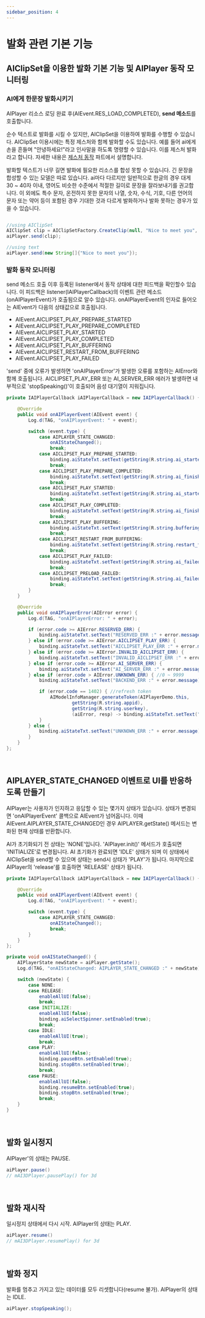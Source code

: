 ```yaml
---
sidebar_position: 4
---
```


# 발화 관련 기본 기능

## AIClipSet을 이용한 발화 기본 기능 및 AIPlayer 동작 모니터링

### AI에게 한문장 발화시키기 

AIPlayer 리소스 로딩 완료 후(AIEvent.RES_LOAD_COMPLETED), **send 메소드**를 호출합니다. 

순수 텍스트로 발화를 시킬 수 있지만, AIClipSet을 이용하여 발화를 수행할 수 있습니다. AIClipSet 이용시에는 특정 제스처와 함께 발화할 수도 있습니다. 예를 들어 ai에게 손을 흔들며 "안녕하세요!"라고 인사말을 하도록 명령할 수 있습니다. 이를 제스처 발화라고 합니다. 자세한 내용은 [제스처 동작](advanced-features.md#제스처) 파트에서 설명합니다.

발화할 텍스트가 너무 길면 발화에 필요한 리소스를 합성 못할 수 있습니다. 긴 문장을 합성할 수 있는 모델은 따로 있습니다. ai마다 다르지만 일반적으로 한글의 경우 대게 30 ~ 40자 이내, 영어도 비슷한 수준에서 적절한 길이로 문장을 잘라보내기를 권고합니다. 이 외에도 특수 문자, 온전하지 못한 문자의 나열, 숫자, 수식, 기호, 다른 언어의 문자 또는 약어 등이 포함된 경우 기대한 것과 다르게 발화하거나 발화 못하는 경우가 있을 수 있습니다.

```java

//using AIClipSet
AIClipSet clip = AIClipSetFactory.CreateClip(null, "Nice to meet you", null)
aiPlayer.send(clip); 

//using text
aiPlayer.send(new String[]{"Nice to meet you"}); 

```

### 발화 동작 모니터링

send 메소드 호출 이후 등록된 listener에서 동작 상태에 대한 피드백을 확인할수 있습니다. 이 피드백은 listener(IAIPlayerCallback)의 이벤트 관련 메소드(onAIPlayerEvent)가 호출됨으로 알수 있습니다. onAIPlayerEvent의 인자로 들어오는 AIEvent가 다음의 상태값으로 호출됩니다. 

- AIEvent.AICLIPSET_PLAY_PREPARE_STARTED 
- AIEvent.AICLIPSET_PLAY_PREPARE_COMPLETED 
- AIEvent.AICLIPSET_PLAY_STARTED
- AIEvent.AICLIPSET_PLAY_COMPLETED
- AIEvent.AICLIPSET_PLAY_BUFFERING
- AIEvent.AICLIPSET_RESTART_FROM_BUFFERING
- AIEvent.AICLIPSET_PLAY_FAILED

'send' 중에 오류가 발생하면 'onAIPlayerError'가 발생한 오류를 포함하는 AIError와 함께 호출됩니다. AICLIPSET_PLAY_ERR 또는 AI_SERVER_ERR 에러가 발생하면 내부적으로 'stopSpeaking()'이 호출되어 음성 대기열이 지워집니다.

```java
private IAIPlayerCallback iAIPlayerCallback = new IAIPlayerCallback() {

    @Override
    public void onAIPlayerEvent(AIEvent event) {
        Log.d(TAG, "onAIPlayerEvent: " + event);

        switch (event.type) {
            case AIPLAYER_STATE_CHANGED:
                onAIStateChanged();
                break;
            case AICLIPSET_PLAY_PREPARE_STARTED:
                binding.aiStateTxt.setText(getString(R.string.ai_started_preparation_to_speak));
                break;
            case AICLIPSET_PLAY_PREPARE_COMPLETED:
                binding.aiStateTxt.setText(getString(R.string.ai_finished_preparation_to_speak));
                break;
            case AICLIPSET_PLAY_STARTED:
                binding.aiStateTxt.setText(getString(R.string.ai_started_speaking));
                break;
            case AICLIPSET_PLAY_COMPLETED:
                binding.aiStateTxt.setText(getString(R.string.ai_finished_speaking));
                break;
            case AICLIPSET_PLAY_BUFFERING:
                binding.aiStateTxt.setText(getString(R.string.buffering));
                break;
            case AICLIPSET_RESTART_FROM_BUFFERING:
                binding.aiStateTxt.setText(getString(R.string.restart_from_buffering));
                break;
            case AICLIPSET_PLAY_FAILED:
                binding.aiStateTxt.setText(getString(R.string.ai_failed_to_play));
                break;
            case AICLIPSET_PRELOAD_FAILED:
                binding.aiStateTxt.setText(getString(R.string.ai_failed_to_preload));
                break;
        }
    }

    @Override
    public void onAIPlayerError(AIError error) {
        Log.d(TAG, "onAIPlayerError: " + error);

        if (error.code >= AIError.RESERVED_ERR) {
            binding.aiStateTxt.setText("RESERVED_ERR :" + error.message);
        } else if (error.code >= AIError.AICLIPSET_PLAY_ERR) {
            binding.aiStateTxt.setText("AICLIPSET_PLAY_ERR :" + error.message);
        } else if (error.code >= AIError.INVALID_AICLIPSET_ERR) {
            binding.aiStateTxt.setText("INVALID_AICLIPSET_ERR :" + error.message);
        } else if (error.code >= AIError.AI_SERVER_ERR) {
            binding.aiStateTxt.setText("AI_SERVER_ERR :" + error.message);
        } else if (error.code > AIError.UNKNOWN_ERR) { //0 ~ 9999
            binding.aiStateTxt.setText("BACKEND_ERR :" + error.message);

            if (error.code == 1402) { //refresh token
                AIModelInfoManager.generateToken(AIPlayerDemo.this,
                        getString(R.string.appid),
                        getString(R.string.userkey),
                        (aiError, resp) -> binding.aiStateTxt.setText("Token ref finished " + resp));
            }
        } else {
            binding.aiStateTxt.setText("UNKNOWN_ERR :" + error.message);
        }
    }
};
```
<br/>

## AIPLAYER_STATE_CHANGED 이벤트로 UI를 반응하도록 만들기

AIPlayer는 사용자가 인지하고 응답할 수 있는 몇가지 상태가 있습니다. 상태가 변경되면 'onAIPlayerEvent' 콜백으로 AIEvent가  넘어옵니다. 이때 AIEvent.AIPLAYER_STATE_CHANGED인 경우 AIPLAYER.getState() 메서드는 변화된 현재 상태를 반환합니다.

AI가 초기화되기 전 상태는 'NONE'입니다. 'AIPlayer.init()' 메서드가 호출되면 'INITIALIZE'로 변경됩니다. AI 초기화가 완료되면 'IDLE' 상태가 되며 이 상태에서 AIClipSet을 send할 수 있으며 상태는 send시 상태가 'PLAY'가 됩니다. 마지막으로 AIPlayer의 'release'를 호출하면 'RELEASE' 상태가 됩니다.

```java
private IAIPlayerCallback iAIPlayerCallback = new IAIPlayerCallback() {

    @Override
    public void onAIPlayerEvent(AIEvent event) {
        Log.d(TAG, "onAIPlayerEvent: " + event);

        switch (event.type) {
            case AIPLAYER_STATE_CHANGED:
                onAIStateChanged();
                break;
        }
    }
};

private void onAIStateChanged() {
    AIPlayerState newState = aiPlayer.getState();
    Log.d(TAG, "onAIStateChanged: AIPLAYER_STATE_CHANGED :" + newState);

    switch (newState) {
        case NONE:
        case RELEASE:
            enableAllUI(false);
            break;
        case INITIALIZE:
            enableAllUI(false);
            binding.aiSelectSpinner.setEnabled(true);
            break;
        case IDLE:
            enableAllUI(true);
            break;
        case PLAY:
            enableAllUI(false);
            binding.pauseBtn.setEnabled(true);
            binding.stopBtn.setEnabled(true);
            break;
        case PAUSE:
            enableAllUI(false);
            binding.resumeBtn.setEnabled(true);
            binding.stopBtn.setEnabled(true);
            break;
    }
}
```

<br/>

## 발화 일시정지
AIPlayer'의 상태는 PAUSE.

```java
aiPlayer.pause()
// mAI3DPlayer.pausePlay() for 3d 
```

<br/>

## 발화 재시작
일시정지 상태에서 다시 시작. AIPlayer의 상태는 PLAY.

```java
aiPlayer.resume()
// mAI3DPlayer.resumePlay() for 3d 
```

<br/>

## 발화 정지 
발화를 멈추고 가지고 있는 데이터를 모두 리셋합니다(resume 불가). AIPlayer의 상태는 IDLE. 

```java
aiPlayer.stopSpeaking();
```
